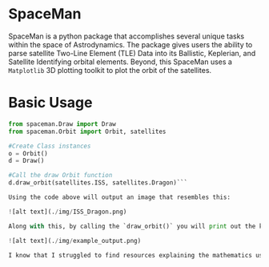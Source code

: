 # SpaceMan

SpaceMan is a python package that accomplishes several unique tasks within the space of Astrodynamics. The package gives users the ability to parse satellite Two-Line Element (TLE) Data into its Ballistic, Keplerian, and Satellite Identifying orbital elements. Beyond, this SpaceMan uses a `Matplotlib` 3D plotting toolkit to plot the orbit of the satellites.

# Basic Usage

```python
from spaceman.Draw import Draw
from spaceman.Orbit import Orbit, satellites

#Create Class instances
o = Orbit()
d = Draw()

#Call the draw Orbit function
d.draw_orbit(satellites.ISS, satellites.Dragon)```

Using the code above will output an image that resembles this:

![alt text](./img/ISS_Dragon.png)

Along with this, by calling the `draw_orbit()` you will print out the keplerian elements used to calculate the satellites trajectory.

![alt text](./img/example_output.png)

I know that I struggled to find resources explaining the mathematics used within Astrodynamics and orbital mechanics, so I have included the "OrbitalMechanicsCalculations.txt" file that explains the mathematics behind several of the more complex functions and the logic behind them.
